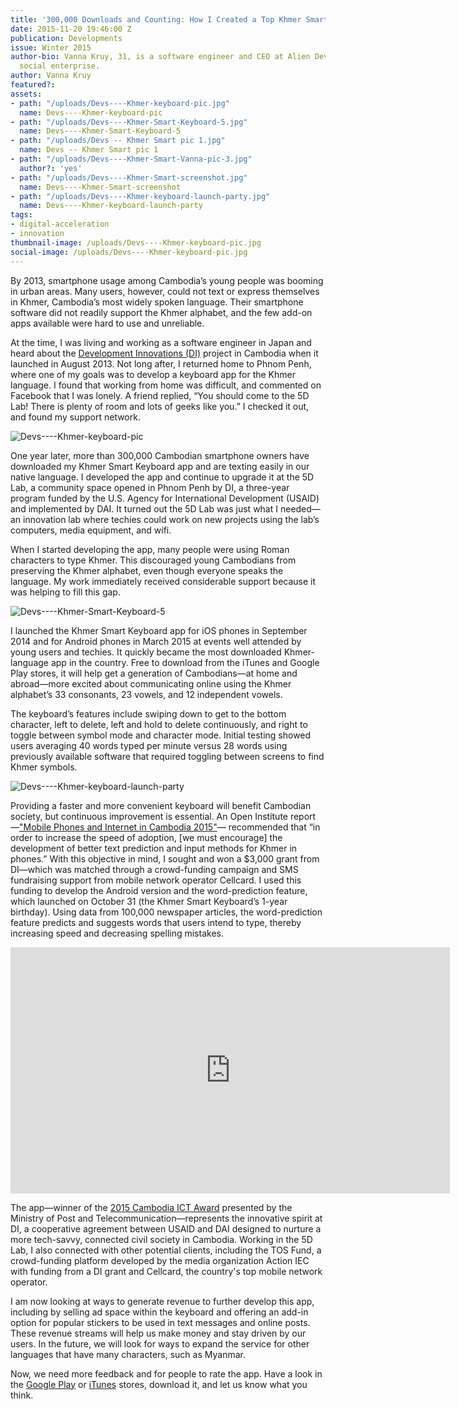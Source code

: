 ```yaml
---
title: '300,000 Downloads and Counting: How I Created a Top Khmer Smartphone App'
date: 2015-11-20 19:46:00 Z
publication: Developments
issue: Winter 2015
author-bio: Vanna Kruy, 31, is a software engineer and CEO at Alien Dev, a Cambodian
  social enterprise.
author: Vanna Kruy
featured?: 
assets:
- path: "/uploads/Devs----Khmer-keyboard-pic.jpg"
  name: Devs----Khmer-keyboard-pic
- path: "/uploads/Devs----Khmer-Smart-Keyboard-5.jpg"
  name: Devs----Khmer-Smart-Keyboard-5
- path: "/uploads/Devs -- Khmer Smart pic 1.jpg"
  name: Devs -- Khmer Smart pic 1
- path: "/uploads/Devs----Khmer-Smart-Vanna-pic-3.jpg"
  author?: 'yes'
- path: "/uploads/Devs----Khmer-Smart-screenshot.jpg"
  name: Devs----Khmer-Smart-screenshot
- path: "/uploads/Devs----Khmer-keyboard-launch-party.jpg"
  name: Devs----Khmer-keyboard-launch-party
tags:
- digital-acceleration
- innovation
thumbnail-image: /uploads/Devs----Khmer-keyboard-pic.jpg
social-image: /uploads/Devs----Khmer-keyboard-pic.jpg
---
```


By 2013, smartphone usage among Cambodia’s young people was booming in urban areas. Many users, however, could not text or express themselves in Khmer, Cambodia’s most widely spoken language. Their smartphone software did not readily support the Khmer alphabet, and the few add-on apps available were hard to use and unreliable.




At the time, I was living and working as a software engineer in Japan and heard about the [Development Innovations (DI)](http://dai.com/our-work/projects/cambodia%E2%80%94development-innovations) project in Cambodia when it launched in August 2013. Not long after, I returned home to Phnom Penh, where one of my goals was to develop a keyboard app for the Khmer language. I found that working from home was difficult, and commented on Facebook that I was lonely. A friend replied, “You should come to the 5D Lab! There is plenty of room and lots of geeks like you.” I checked it out, and found my support network.

![Devs----Khmer-keyboard-pic](/uploads/Devs----Khmer-keyboard-pic.jpg) 

One year later, more than 300,000 Cambodian smartphone owners have downloaded my Khmer Smart Keyboard app and are texting easily in our native language. I developed the app and continue to upgrade it at the 5D Lab, a community space opened in Phnom Penh by DI, a three-year program funded by the U.S. Agency for International Development (USAID) and implemented by DAI. It turned out the 5D Lab was just what I needed—an innovation lab where techies could work on new projects using the lab’s computers, media equipment, and wifi.

When I started developing the app, many people were using Roman characters to type Khmer. This discouraged young Cambodians from preserving the Khmer alphabet, even though everyone speaks the language. My work immediately received considerable support because it was helping to fill this gap.

![Devs----Khmer-Smart-Keyboard-5](/uploads/Devs----Khmer-Smart-Keyboard-5.jpg "Vanna Kruy, left, demonstrating the Khmer Smart Keyboard.") 

I launched the Khmer Smart Keyboard app for iOS phones in September 2014 and for Android phones in March 2015 at events well attended by young users and techies. It quickly became the most downloaded Khmer-language app in the country. Free to download from the iTunes and Google Play stores, it will help get a generation of Cambodians—at home and abroad—more excited about communicating online using the Khmer alphabet’s 33 consonants, 23 vowels, and 12 independent vowels.

The keyboard’s features include swiping down to get to the bottom character, left to delete, left and hold to delete continuously, and right to toggle between symbol mode and character mode. Initial testing showed users averaging 40 words typed per minute versus 28 words using previously available software that required toggling between screens to find Khmer symbols.

![Devs----Khmer-keyboard-launch-party](/uploads/Devs----Khmer-keyboard-launch-party.jpg "At one of the Khmer Smart Keyboard launch parties.") 

Providing a faster and more convenient keyboard will benefit Cambodian society, but continuous improvement is essential. An Open Institute report—["Mobile Phones and Internet
in Cambodia 2015"](http://www.open.org.kh/research/phones_2015.pdf)— recommended that “in order to increase the speed of adoption, [we must encourage] the development of better text prediction and input methods for Khmer in phones.” With this objective in mind, I sought and won a $3,000 grant from DI—which was matched through a crowd-funding campaign and SMS fundraising support from mobile network operator Cellcard. I used this funding to develop the Android version and the word-prediction feature, which launched on October 31 (the Khmer Smart Keyboard’s 1-year birthday). Using data from 100,000 newspaper articles, the word-prediction feature predicts and suggests words that users intend to type, thereby increasing speed and decreasing spelling mistakes. 

<p><iframe allowfullscreen="" frameborder="0" height="394" mozallowfullscreen="" src="https://player.vimeo.com/video/146816758" webkitallowfullscreen="" width="703"></iframe></p> 

The app—winner of the [2015 Cambodia ICT Award](http://www.cambodiaictaward.com/) presented by the Ministry of Post and Telecommunication—represents the innovative spirit at DI, a cooperative  agreement between USAID and DAI designed to nurture a more tech-savvy, connected civil society in Cambodia. Working in the 5D Lab, I also connected with other potential clients, including the TOS Fund, a crowd-funding platform developed by the media organization Action IEC with funding from a DI grant and Cellcard, the country's top mobile network operator. 

I am now looking at ways to generate revenue to further develop this app, including by selling ad space within the keyboard and offering an add-in option for popular stickers to be used in text messages and online posts. These revenue streams will help us make money and stay driven by our users. In the future, we will look for ways to expand the service for other languages that have many characters, such as Myanmar.

Now, we need more feedback and for people to rate the app. Have a look in the [Google Play](https://play.google.com/store/apps/details?id=com.aliendev.khmersmartkeyboard&hl=en) or [iTunes](https://itunes.apple.com/us/app/khmer-smart-keyboard/id928996387?mt=8)  stores, download it, and let us know what you think.
